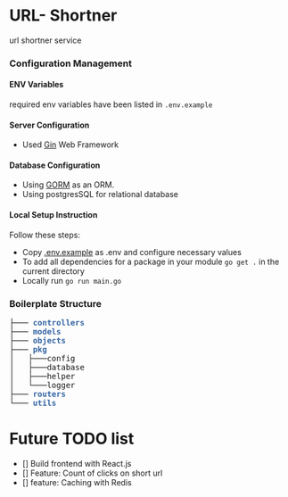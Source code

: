 # URL- Shortner
url shortner service

### Configuration Management
#### ENV Variables
required env variables have been listed in `.env.example`

#### Server Configuration
- Used [Gin](https://github.com/gin-gonic/gin) Web Framework

#### Database Configuration
- Using [GORM](https://github.com/go-gorm/gorm) as an ORM.
- Using postgresSQL for relational database

#### Local Setup Instruction
Follow these steps:
- Copy [.env.example](.env.example) as .env and configure necessary values
- To add all dependencies for a package in your module `go get .` in the current directory
- Locally run `go run main.go`

### Boilerplate Structure

<pre>├─── <font color="#3465A4"><b>controllers</b></font>
├─── <font color="#3465A4"><b>models</b></font>
├─── <font color="#3465A4"><b>objects</b></font> 
├─── <font color="#3465A4"><b>pkg</b></font> 
│   ├───config
│   ├───database
│   ├───helper
│   └───logger
├─── <font color="#3465A4"><b>routers</b></font> 
└─── <font color="#3465A4"><b>utils</b></font>
</pre> 

# Future TODO list

- [] Build frontend with React.js
- [] Feature: Count of clicks on short url
- [] feature: Caching with Redis